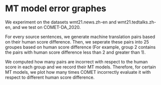 # MT model error graphes

We experiment on the datasets wmt21.news.zh-en and wmt21.tedtalks.zh-en, and we test on COMET-DA_2020.

For every source sentences, we generate machine translation pairs based on their human score difference. Then, we seperate these pairs into 25 groupes based on human score difference (For example, group 2 contains the pairs with human score difference less than 2 and greater than 1).

We computed how many pairs are incorrect with respect to the human score in each group and we record their MT models. Therefore, for certain MT models, we plot how many times COMET incorrectly evaluate it with respect to different human score difference.

